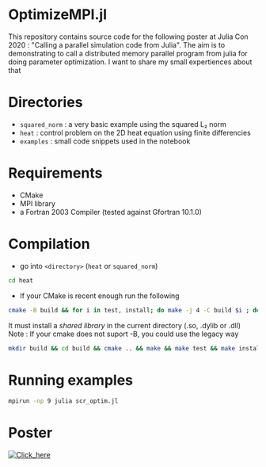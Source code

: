 # OptimizeMPI.jl

This repository contains source code for the following poster at Julia Con 2020 : 
"Calling a parallel simulation code from Julia". The aim is to demonstrating to call
a distributed memory parallel program from julia for doing parameter optimization. I want
to share my small expertiences about that

# Directories
- `squared_norm` : a very basic example using the squared L₂ norm
- `heat` : control problem on the 2D heat equation using finite differencies
- `examples` : small code snippets used in the notebook
# Requirements 

- CMake 
- MPI library
- a Fortran 2003 Compiler (tested against Gfortran 10.1.0)

# Compilation
- go into `<directory>` (`heat` or `squared_norm`)
```bash
cd heat
```
- If your CMake is recent enough run the following
```bash
cmake -B build && for i in test, install; do make -j 4 -C build $i ; done
```
It must install a *shared library* in the current directory (.so, .dylib or .dll)
Note : If your cmake does not suport -B, you could use the legacy way

```bash
mkdir build && cd build && cmake .. && make && make test && make install && cd ..
```

# Running examples

```bash
mpirun -np 9 julia scr_optim.jl
```
# Poster
[![Click_here](https://raw.githubusercontent.com/jupyter/design/master/logos/Badges/nbviewer_badge.svg)](https://nbviewer.jupyter.org/github/aitzkora/OptimizeMPI.jl/blob/master/calling_a_parallel_code.ipynb?flush_cache=true)
